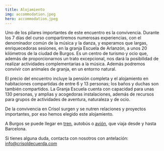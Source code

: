 ```yaml
---
title: Alojamiento
img: accommodation.jpeg
hero: accommodation.jpeg
---
```


Uno de los pilares importantes de este encuentro es la convivencia. Durante los 7 días del curso compartiremos numerosas experiencias, con el denominador común de la música y la danza, y esperamos que largas, enriquecedoras sesiones, en la granja Escuela de Arlanzón, a unos 20 kilómetros de la ciudad de Burgos. Es un centro de turismo y ocio que, además de proporcionarnos un trato excepcional, nos dará la posibilidad de realizar actividades complementarias a la música. Además podremos convivir con animales de granja, en un entorno natural.

El precio del encuentro incluye la pensión completa y el alojamiento en habitaciones compartidas de entre 6 y 13 personas; los baños y duchas son también compartidos. La Granja Escuela cuenta con capacidad para unas 130 personas, y amplias y acogedoras instalaciones, además de recursos para grupos de actividades de aventura, naturaleza y de ocio.

De la convivencia en Crisol surgen y se nutren relaciones y proyectos importantes, por eso hemos elegido este alojamiento.

A Burgos se puede llegar en [tren](https://www.renfe.com/es/es), autobús o [avión](https://www.aena.es/es/burgos.html), que viaja desde y hasta Barcelona.

Si tienes alguna duda, contacta con nosotros con antelación: [info@crisoldecuerda.com](mailto:info@crisoldecuerda.com?subject=Como%20llegar%20a%20Arlanzon)
